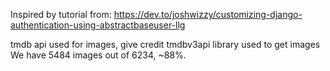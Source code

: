 Inspired by tutorial from:
https://dev.to/joshwizzy/customizing-django-authentication-using-abstractbaseuser-llg

tmdb api used for images, give credit
tmdbv3api library used to get images
We have 5484 images out of 6234, ~88%.